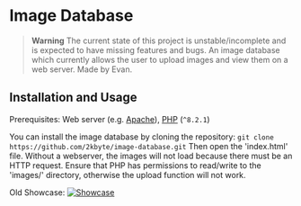 # Image Database
> **Warning**
> The current state of this project is unstable/incomplete and is expected to have missing features and bugs. 
An image database which currently allows the user to upload images and view them on a web server. Made by Evan.

## Installation and Usage
Prerequisites: Web server (e.g. [Apache](https://www.apache.org/)), [PHP](https://www.php.net/downloads.php) (`^8.2.1`)

You can install the image database by cloning the repository:
```git clone https://github.com/2kbyte/image-database.git```
Then open the 'index.html' file. Without a webserver, the images will not load because there must be an HTTP request. Ensure that PHP has permissions to read/write to the 'images/' directory, otherwise the upload function will not work. 

Old Showcase:
[![Showcase](https://i.imgur.com/lC9q6Gg.png)](https://www.youtube.com/watch?v=A6nsBnPNWjY)
